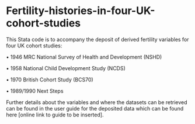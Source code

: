 # Fertility-histories-in-four-UK-cohort-studies
This Stata code is to accompany the deposit of derived fertility variables for four UK cohort studies: 

•	1946 MRC National Survey of Health and Development (NSHD)

•	1958 National Child Development Study (NCDS)

•	1970 British Cohort Study (BCS70)

•	1989/1990 Next Steps

Further details about the variables and where the datasets can be retrieved can be found in the user guide for the deposited data which can be found here [online link to guide to be inserted].     
